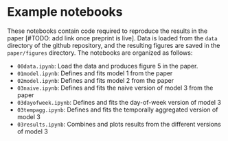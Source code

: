 
# Example notebooks

These notebooks contain code required to reproduce the results in the paper [\#TODO: add link once preprint is live]. Data is loaded from the ``data`` directory of the github repository, and the resulting figures are saved in the ``paper/figures`` directory. The notebooks are organized as follows:

- ``00data.ipynb``: Load the data and produces figure 5 in the paper.
- ``01model.ipynb``: Defines and fits model 1 from the paper
- ``02model.ipynb``: Defines and fits model 2 from the paper
- ``03naive.ipynb``: Defines and fits the naive version of model 3 from the paper
- ``03dayofweek.ipynb``: Defines and fits the day-of-week version of model 3
- ``03tempagg.ipynb``: Defines and fits the temporally aggregated version of model 3
- ``03results.ipynb``: Combines and plots results from the different versions of model 3